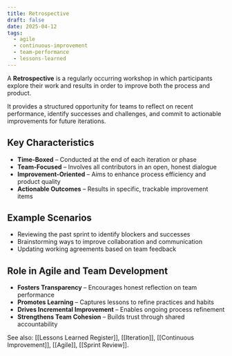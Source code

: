 ```yaml
---
title: Retrospective
draft: false
date: 2025-04-12
tags:
  - agile
  - continuous-improvement
  - team-performance
  - lessons-learned
---
```


A **Retrospective** is a regularly occurring workshop in which participants explore their work and results in order to improve both the process and product.

It provides a structured opportunity for teams to reflect on recent performance, identify successes and challenges, and commit to actionable improvements for future iterations.

## Key Characteristics

- **Time-Boxed** – Conducted at the end of each iteration or phase  
- **Team-Focused** – Involves all contributors in an open, honest dialogue  
- **Improvement-Oriented** – Aims to enhance process efficiency and product quality  
- **Actionable Outcomes** – Results in specific, trackable improvement items  

## Example Scenarios

- Reviewing the past sprint to identify blockers and successes  
- Brainstorming ways to improve collaboration and communication  
- Updating working agreements based on team feedback  

## Role in Agile and Team Development

- **Fosters Transparency** – Encourages honest reflection on team performance  
- **Promotes Learning** – Captures lessons to refine practices and habits  
- **Drives Incremental Improvement** – Enables ongoing process refinement  
- **Strengthens Team Cohesion** – Builds trust through shared accountability  

See also: [[Lessons Learned Register]], [[Iteration]], [[Continuous Improvement]], [[Agile]], [[Sprint Review]].
